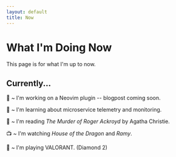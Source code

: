 ```yaml
---
layout: default
title: Now
---
```


# What I'm Doing Now
This page is for what I'm up to now. 

## Currently...
🔭 ~ I'm working on a Neovim plugin -- blogpost coming soon.

🌱 ~ I'm learning about microservice telemetry and monitoring.

📖 ~ I'm reading _The Murder of Roger Ackroyd_ by Agatha Christie.

📺 ~ I'm watching _House of the Dragon_ and _Ramy_.

👾 ~ I'm playing VALORANT. (Diamond 2)

<!-- <img src="/assets/meow_code.gif" alt="meow_code" width="32"> -->

[new-website]: https://jasonhong.xyz/blog/2022/07/01/on-jekyll-jenkins-docker.html

